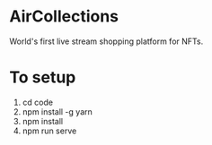# AirCollections
World's first live stream shopping platform for NFTs.

# To setup
1. cd code
2. npm install -g yarn
3. npm install
4. npm run serve
